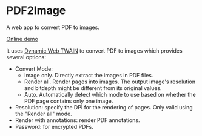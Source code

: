 # PDF2Image

A web app to convert PDF to images.

[Online demo](https://tony-xlh.github.io/PDF2Image/)

It uses [Dynamic Web TWAIN](https://www.dynamsoft.com/web-twain/overview/) to convert PDF to images which provides several options:

* Convert Mode:
   * Image only. Directly extract the images in PDF files.
   * Render all. Render pages into images. The output image's resolution and bitdepth might be different from its original values.
   * Auto. Automatically detect which mode to use based on whether the PDF page contains only one image.
* Resolution: specify the DPI for the rendering of pages. Only valid using the "Render all" mode.
* Render with annotations: render PDF annotations.
* Password: for encrypted PDFs.


